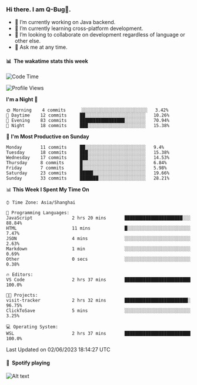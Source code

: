 ### Hi there. I am Q-Bug🐞.

- 🔭 I’m currently working on Java backend.
- 🌱 I’m currently learning cross-platform development.
- 👯 I’m looking to collaborate on development regardless of language or other else.
- 💬 Ask me at any time.

#### 📊 &nbsp;**The wakatime stats this week**  
<!--START_SECTION:waka-->
![Code Time](http://img.shields.io/badge/Code%20Time-61%20hrs%2058%20mins-blue)

![Profile Views](http://img.shields.io/badge/Profile%20Views-0-blue)

**I'm a Night 🦉** 

```text
🌞 Morning    4 commits      ░░░░░░░░░░░░░░░░░░░░░░░░░   3.42% 
🌆 Daytime    12 commits     ██░░░░░░░░░░░░░░░░░░░░░░░   10.26% 
🌃 Evening    83 commits     █████████████████░░░░░░░░   70.94% 
🌙 Night      18 commits     ███░░░░░░░░░░░░░░░░░░░░░░   15.38%

```
📅 **I'm Most Productive on Sunday** 

```text
Monday       11 commits     ██░░░░░░░░░░░░░░░░░░░░░░░   9.4% 
Tuesday      18 commits     ███░░░░░░░░░░░░░░░░░░░░░░   15.38% 
Wednesday    17 commits     ███░░░░░░░░░░░░░░░░░░░░░░   14.53% 
Thursday     8 commits      █░░░░░░░░░░░░░░░░░░░░░░░░   6.84% 
Friday       7 commits      █░░░░░░░░░░░░░░░░░░░░░░░░   5.98% 
Saturday     23 commits     █████░░░░░░░░░░░░░░░░░░░░   19.66% 
Sunday       33 commits     ███████░░░░░░░░░░░░░░░░░░   28.21%

```


📊 **This Week I Spent My Time On** 

```text
⌚︎ Time Zone: Asia/Shanghai

💬 Programming Languages: 
JavaScript               2 hrs 20 mins       ██████████████████████░░░   88.84% 
HTML                     11 mins             █░░░░░░░░░░░░░░░░░░░░░░░░   7.47% 
JSON                     4 mins              ░░░░░░░░░░░░░░░░░░░░░░░░░   2.63% 
Markdown                 1 min               ░░░░░░░░░░░░░░░░░░░░░░░░░   0.69% 
Other                    0 secs              ░░░░░░░░░░░░░░░░░░░░░░░░░   0.38%

🔥 Editors: 
VS Code                  2 hrs 37 mins       █████████████████████████   100.0%

🐱‍💻 Projects: 
visit-tracker            2 hrs 32 mins       ████████████████████████░   96.75% 
ClickToSave              5 mins              ░░░░░░░░░░░░░░░░░░░░░░░░░   3.25%

💻 Operating System: 
WSL                      2 hrs 37 mins       █████████████████████████   100.0%

```


 Last Updated on 02/06/2023 18:14:27 UTC
<!--END_SECTION:waka-->

#### 🎵 &nbsp;**Spotify playing**  
![Alt text](https://spotify-recently-played-readme.vercel.app/api?user=e5y1o4x7kdt9kf2blu4wvmb4s&unique={true|1|on|yes})
